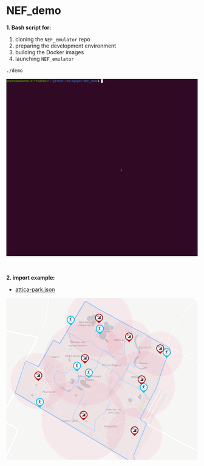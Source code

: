 # NEF_demo

**1. Bash script for:**

 1. cloning the `NEF_emulator` repo
 2. preparing the development environment
 3. building the Docker images
 4. launching `NEF_emulator`

```bash
./demo
```

![](/imgs/demo.gif)

<br>

**2. import example:**

 - [attica-park.json](./attica-park.json)

![](/imgs/attica-park.png)
